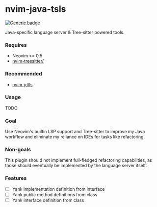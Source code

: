 # nvim-java-tsls
[![Generic badge](https://img.shields.io/badge/STATE:-DRAFT-yellow.svg)](https://shields.io/)

Java-specific language server &amp; Tree-sitter powered tools.

### Requires
- Neovim >= 0.5
- [nvim-treesitter/](https://github.com/nvim-treesitter/nvim-treesitter)

### Recommended
- [nvim-jdtls](https://github.com/mfussenegger/nvim-jdtls)

### Usage
TODO

### Goal
Use Neovim's builtin LSP support and Tree-sitter to improve my Java workflow and eliminate my reliance on IDEs for tasks like refactoring.

### Non-goals
This plugin should not implement full-fledged refactoring capabilities, as those should eventually be implemented by the language server itself.

### Features

- [ ] Yank implementation definition from interface
- [ ] Yank public method definitions from class
- [ ] Yank interface definition from class
